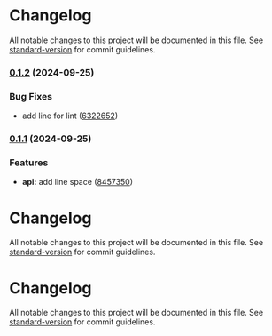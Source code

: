 # Changelog

All notable changes to this project will be documented in this file. See [standard-version](https://github.com/conventional-changelog/standard-version) for commit guidelines.

### [0.1.2](https://github.com/hamzamushtaq840/99-names-of-Allah-2.0/compare/v0.1.1...v0.1.2) (2024-09-25)


### Bug Fixes

* add line for lint ([6322652](https://github.com/hamzamushtaq840/99-names-of-Allah-2.0/commit/63226520f0e79d6dea267b9df6458a5401cfd513))

### [0.1.1](https://github.com/hamzamushtaq840/99-names-of-Allah-2.0/compare/v0.1.0...v0.1.1) (2024-09-25)


### Features

* **api:** add line space ([8457350](https://github.com/hamzamushtaq840/99-names-of-Allah-2.0/commit/84573500751cc9f1a3d80048bb05cce521ffb83c))

# Changelog

All notable changes to this project will be documented in this file. See [standard-version](https://github.com/conventional-changelog/standard-version) for commit guidelines.

# Changelog

All notable changes to this project will be documented in this file. See [standard-version](https://github.com/conventional-changelog/standard-version) for commit guidelines.
